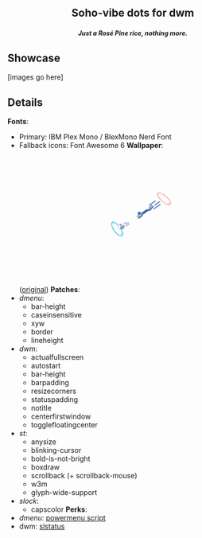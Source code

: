## **<p align=center>Soho-vibe dots for dwm**</p></n>*<span style="font-size:0.6em;"><p align=center>Just a Rosé Pine rice, nothing more.</p>*
## Showcase
[images go here]
## Details
**Fonts**:
* Primary: IBM Plex Mono / BlexMono Nerd Font
* Fallback icons: Font Awesome 6
**Wallpaper**: ![](./rosepine-portal-cake.png) ([original](./gruv-portal-cake.png))
**Patches**:
* *dmenu*:
    * bar-height
    * caseinsensitive
    * xyw
    * border
    * lineheight
* *dwm*:
    * actualfullscreen
    * autostart
    * bar-height
    * barpadding
    * resizecorners
    * statuspadding
    * notitle
    * centerfirstwindow
    * togglefloatingcenter
* *st*:
    * anysize
    * blinking-cursor
    * bold-is-not-bright
    * boxdraw
    * scrollback (+ scrollback-mouse)
    * w3m
    * glyph-wide-support
* *slock*:
    * capscolor
**Perks**:
* *dmenu*: [powermenu script](./dmenu/powermenu.sh)
* dwm: [slstatus](./slstatus/)
